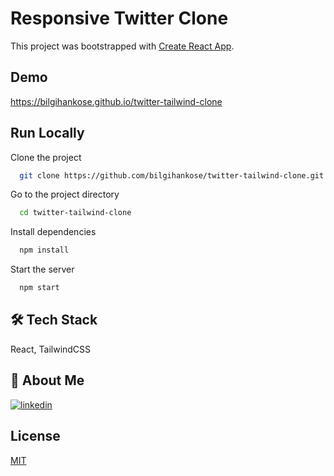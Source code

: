 # Responsive Twitter Clone

This project was bootstrapped with
[Create React App](https://github.com/facebook/create-react-app).

## Demo

https://bilgihankose.github.io/twitter-tailwind-clone

## Run Locally

Clone the project

```bash
  git clone https://github.com/bilgihankose/twitter-tailwind-clone.git
```

Go to the project directory

```bash
  cd twitter-tailwind-clone
```

Install dependencies

```bash
  npm install
```

Start the server

```bash
  npm start
```

## 🛠 Tech Stack

React, TailwindCSS

## 🚀 About Me

[![linkedin](https://img.shields.io/badge/linkedin-0A66C2?style=for-the-badge&logo=linkedin&logoColor=white)](https://www.linkedin.com/in/bilgihankose/)

## License

[MIT](https://choosealicense.com/licenses/mit/)
